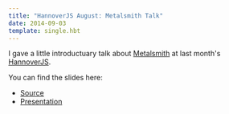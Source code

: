 ```yaml
---
title: "HannoverJS August: Metalsmith Talk"
date: 2014-09-03
template: single.hbt
---
```


I gave a little introductuary talk about [Metalsmith](http://metalsmith.io) at last month's [HannoverJS](http://hannoverjs.de). 

You can find the slides here:
- [Source](https://github.com/RobinThrift/metalsmith-presentation-slides)
- [Presentation](http://robinthrift.github.io/metalsmith-presentation-slides/)

